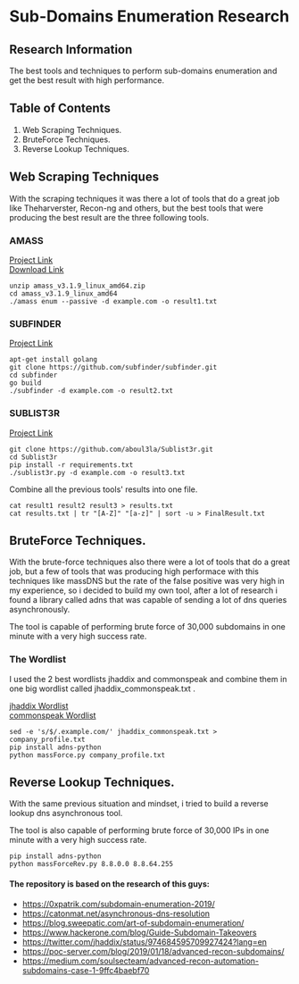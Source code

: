 # Sub-Domains Enumeration Research

## Research Information

The best tools and techniques to perform sub-domains enumeration and get the best result with high performance.

## Table of Contents

1. Web Scraping Techniques.
2. BruteForce Techniques.
3. Reverse Lookup Techniques.

## Web Scraping Techniques

With the scraping techniques it was there a lot of tools that do a great job like Theharverster, Recon-ng and others, but the best tools that were producing the best result are the three following tools.

### AMASS

[Project Link](https://github.com/OWASP/Amass) <br>
[Download Link](https://github.com/OWASP/Amass/releases)

```
unzip amass_v3.1.9_linux_amd64.zip
cd amass_v3.1.9_linux_amd64
./amass enum --passive -d example.com -o result1.txt
```

### SUBFINDER

[Project Link](https://github.com/subfinder/subfinder)

```
apt-get install golang
git clone https://github.com/subfinder/subfinder.git
cd subfinder
go build
./subfinder -d example.com -o result2.txt
```

### SUBLIST3R

[Project Link](https://github.com/aboul3la/Sublist3r)

```
git clone https://github.com/aboul3la/Sublist3r.git
cd Sublist3r
pip install -r requirements.txt
./sublist3r.py -d example.com -o result3.txt
```

Combine all the previous tools' results into one file.

```
cat result1 result2 result3 > results.txt
cat results.txt | tr "[A-Z]" "[a-z]" | sort -u > FinalResult.txt
```

## BruteForce Techniques.

With the brute-force techniques also there were a lot of tools that do a great job, but a few of tools that was producing high performace with this techniques like massDNS but the rate of the false positive was very high in my experience, so i decided to build my own tool, after a lot of research i found a library called adns that was capable of sending a lot of dns queries asynchronously.

The tool is capable of performing brute force of 30,000 subdomains in one minute with a very high success rate.

### The Wordlist

I used the 2 best wordlists jhaddix and commonspeak and combine them in one big wordlist called jhaddix_commonspeak.txt .

[jhaddix Wordlist](https://gist.github.com/jhaddix/86a06c5dc309d08580a018c66354a056) <br>
[commonspeak Wordlist](https://github.com/assetnote/commonspeak2-wordlists/tree/master/subdomains)

```
sed -e 's/$/.example.com/' jhaddix_commonspeak.txt > company_profile.txt
pip install adns-python
python massForce.py company_profile.txt
```

## Reverse Lookup Techniques.

With the same previous situation and mindset, i tried to build a reverse lookup dns asynchronous tool.

The tool is also capable of performing brute force of 30,000 IPs in one minute with a very high success rate.

```
pip install adns-python
python massForceRev.py 8.8.0.0 8.8.64.255
```

#### The repository is based on the research of this guys:
- https://0xpatrik.com/subdomain-enumeration-2019/
- https://catonmat.net/asynchronous-dns-resolution
- https://blog.sweepatic.com/art-of-subdomain-enumeration/
- https://www.hackerone.com/blog/Guide-Subdomain-Takeovers
- https://twitter.com/jhaddix/status/974684595709927424?lang=en
- https://poc-server.com/blog/2019/01/18/advanced-recon-subdomains/
- https://medium.com/soulsecteam/advanced-recon-automation-subdomains-case-1-9ffc4baebf70
